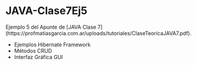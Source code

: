 # JAVA-Clase7Ej5
<p>Ejemplo 5 del Apunte de [JAVA Clase 7](https://profmatiasgarcia.com.ar/uploads/tutoriales/ClaseTeoricaJAVA7.pdf). </p> 
<ul>
  <li> Ejemplos Hibernate Framework</li>
  <li> Métodos CRUD </li>
  <li> Interfaz Gráfica GUI </li>
</ul>
